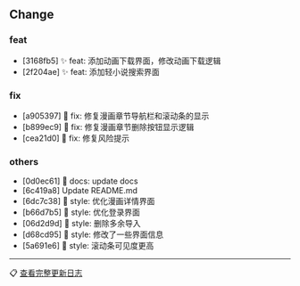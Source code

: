 ## Change

### feat
- [3168fb5] ✨ feat: 添加动画下载界面，修改动画下载逻辑
- [2f204ae] ✨ feat: 添加轻小说搜索界面

### fix
- [a905397] 🐛 fix: 修复漫画章节导航栏和滚动条的显示
- [b899ec9] 🐛 fix: 修复漫画章节删除按钮显示逻辑
- [cea21d0] 🐛 fix: 修复风险提示

### others
- [0d0ec61] 📄 docs: update docs
- [6c419a8] Update README.md
- [6dc7c38] 🌈 style: 优化漫画详情界面
- [b66d7b5] 🌈 style: 优化登录界面
- [06d2d9d] 🌈 style: 删除多余导入
- [d68cd95] 🌈 style: 修改了一些界面信息
- [5a691e6] 🌈 style: 滚动条可见度更高

---
📋 [查看完整更新日志](https://github.com/caolib/doki/compare/v1.0.1...v1.0.2)

